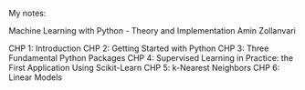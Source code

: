 My notes:

Machine Learning with Python - Theory and Implementation
Amin Zollanvari

CHP 1: Introduction
CHP 2: Getting Started with Python
CHP 3: Three Fundamental Python Packages
CHP 4: Supervised Learning in Practice: the First Application Using Scikit-Learn
CHP 5: k-Nearest Neighbors
CHP 6: Linear Models
